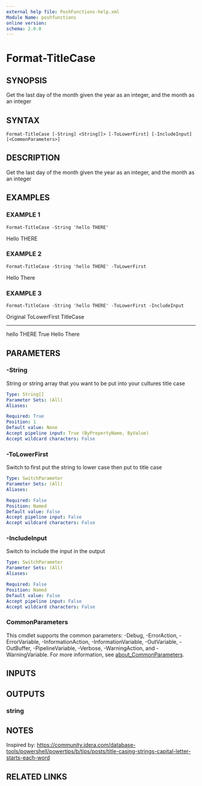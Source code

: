 ```yaml
---
external help file: PoshFunctions-help.xml
Module Name: poshfunctions
online version:
schema: 2.0.0
---
```


# Format-TitleCase

## SYNOPSIS
Get the last day of the month given the year as an integer, and the month as an integer

## SYNTAX

```
Format-TitleCase [-String] <String[]> [-ToLowerFirst] [-IncludeInput] [<CommonParameters>]
```

## DESCRIPTION
Get the last day of the month given the year as an integer, and the month as an integer

## EXAMPLES

### EXAMPLE 1
```
Format-TitleCase -String 'hello THERE'
```

Hello THERE

### EXAMPLE 2
```
Format-TitleCase -String 'hello THERE' -ToLowerFirst
```

Hello There

### EXAMPLE 3
```
Format-TitleCase -String 'hello THERE' -ToLowerFirst -IncludeInput
```

Original    ToLowerFirst TitleCase
--------    ------------ ---------
hello THERE True         Hello There

## PARAMETERS

### -String
String or string array that you want to be put into your cultures title case

```yaml
Type: String[]
Parameter Sets: (All)
Aliases:

Required: True
Position: 1
Default value: None
Accept pipeline input: True (ByPropertyName, ByValue)
Accept wildcard characters: False
```

### -ToLowerFirst
Switch to first put the string to lower case then put to title case

```yaml
Type: SwitchParameter
Parameter Sets: (All)
Aliases:

Required: False
Position: Named
Default value: False
Accept pipeline input: False
Accept wildcard characters: False
```

### -IncludeInput
Switch to include the input in the output

```yaml
Type: SwitchParameter
Parameter Sets: (All)
Aliases:

Required: False
Position: Named
Default value: False
Accept pipeline input: False
Accept wildcard characters: False
```

### CommonParameters
This cmdlet supports the common parameters: -Debug, -ErrorAction, -ErrorVariable, -InformationAction, -InformationVariable, -OutVariable, -OutBuffer, -PipelineVariable, -Verbose, -WarningAction, and -WarningVariable. For more information, see [about_CommonParameters](http://go.microsoft.com/fwlink/?LinkID=113216).

## INPUTS

## OUTPUTS

### string
## NOTES
Inspired by: https://community.idera.com/database-tools/powershell/powertips/b/tips/posts/title-casing-strings-capital-letter-starts-each-word

## RELATED LINKS
